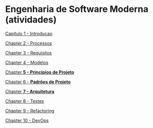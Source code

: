 # Engenharia de Software Moderna (atividades)

[Capítulo 1 - Introducao](Engenharia%20de%20Software%20Moderna%20(atividades)%20a4ce880ccf834a23a23fe5cdbb193741/Capi%CC%81tulo%201%20-%20Introducao%2017d0811afabe42d380db292583124074.md)

[Chapter 2 - Processos](Engenharia%20de%20Software%20Moderna%20(atividades)%20a4ce880ccf834a23a23fe5cdbb193741/Chapter%202%20-%20Processos%20278767f5480b4a51a087a42143a957c6.md)

[Chapter 3 - Requisitos](Engenharia%20de%20Software%20Moderna%20(atividades)%20a4ce880ccf834a23a23fe5cdbb193741/Chapter%203%20-%20Requisitos%20ea7abcc43bcd4e26848aa9c66b929837.md)

[Chapter 4 - Modelos](Engenharia%20de%20Software%20Moderna%20(atividades)%20a4ce880ccf834a23a23fe5cdbb193741/Chapter%204%20-%20Modelos%20f61bbfe3fc9d4e46ac31d9489c1c0374.md)

[Chapter ****5 - Princípios de Projeto****](Engenharia%20de%20Software%20Moderna%20(atividades)%20a4ce880ccf834a23a23fe5cdbb193741/Chapter%205%20-%20Princi%CC%81pios%20de%20Projeto%20d4c5b5c973f14fa18764d6317fae368a.md)

[Chapter 6 - ****Padrões de Projeto****](Engenharia%20de%20Software%20Moderna%20(atividades)%20a4ce880ccf834a23a23fe5cdbb193741/Chapter%206%20-%20Padro%CC%83es%20de%20Projeto%2051dcf38bef8d450eba2a0af6036e7cb9.md)

[Chapter ****7 - Arquitetura****](Engenharia%20de%20Software%20Moderna%20(atividades)%20a4ce880ccf834a23a23fe5cdbb193741/Chapter%207%20-%20Arquitetura%20f52bb1645ab24b39b44c58fbce4ddedd.md)

[Chapter 8 - Testes](Engenharia%20de%20Software%20Moderna%20(atividades)%20a4ce880ccf834a23a23fe5cdbb193741/Chapter%208%20-%20Testes%20dbdc481de2614a35877d17650868f770.md)

[Chapter 9 - Refactoring](Engenharia%20de%20Software%20Moderna%20(atividades)%20a4ce880ccf834a23a23fe5cdbb193741/Chapter%209%20-%20Refactoring%20a50f4ef4eca04b9a8eefb5671d3c3d8c.md)

[Chapter 10 - DevOps](Engenharia%20de%20Software%20Moderna%20(atividades)%20a4ce880ccf834a23a23fe5cdbb193741/Chapter%2010%20-%20DevOps%2092285f5ed45b40ffaa5767be1e5a1b5a.md)